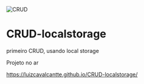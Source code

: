 ![CRUD](https://user-images.githubusercontent.com/85976619/131186266-1652e0a9-da16-4fb0-a457-12e763852b13.gif)
# CRUD-localstorage
primeiro CRUD, usando local storage

Projeto no ar

https://luizcavalcantte.github.io/CRUD-localstorage/
